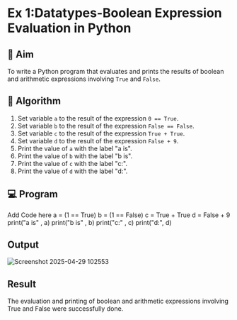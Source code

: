 
# Ex 1:Datatypes-Boolean Expression Evaluation in Python

## 🎯 Aim
To write a Python program that evaluates and prints the results of boolean and arithmetic expressions involving `True` and `False`.

## 🧠 Algorithm
1. Set variable `a` to the result of the expression `0 == True`.
2. Set variable `b` to the result of the expression `False == False`.
3. Set variable `c` to the result of the expression `True + True`.
4. Set variable `d` to the result of the expression `False + 9`.
5. Print the value of `a` with the label "a is".
6. Print the value of `b` with the label "b is".
7. Print the value of `c` with the label "c:".
8. Print the value of `d` with the label "d:".

## 💻 Program
Add Code here
a = (1 == True)
b = (1 == False)
c = True + True
d = False + 9
print("a is" , a)
print("b is" , b)
print("c:" , c)
print("d:", d)
## Output
![Screenshot 2025-04-29 102553](https://github.com/user-attachments/assets/7b8e798b-cea7-4f51-9a7f-abf04dea1325)

## Result
The evaluation and printing of boolean and arithmetic expressions involving True and False were successfully done.
